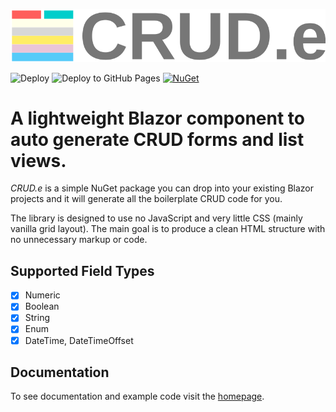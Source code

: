 ![CRUDe](Crude.Demo.Wasm/wwwroot/assets/logo_large.svg)

![Deploy](https://github.com/GowenGit/crude/workflows/Deploy/badge.svg)
![Deploy to GitHub Pages](https://github.com/GowenGit/crude/workflows/Deploy%20to%20GitHub%20Pages/badge.svg)
[![NuGet](https://img.shields.io/nuget/v/Crude.svg)](https://www.nuget.org/packages/Crude)

# A lightweight **Blazor** component to auto generate **CRUD** forms and list views.

*CRUD.e* is a simple NuGet package you can drop into your existing Blazor projects and it will generate all the boilerplate CRUD code for you.

The library is designed to use no JavaScript and very little CSS (mainly vanilla grid layout). The main goal is to produce a clean HTML structure with no unnecessary markup or code.

## Supported Field Types

* [x] Numeric
* [x] Boolean
* [x] String
* [x] Enum
* [x] DateTime, DateTimeOffset

## Documentation

To see documentation and example code visit the [homepage](https://gowengit.github.io/crude/).